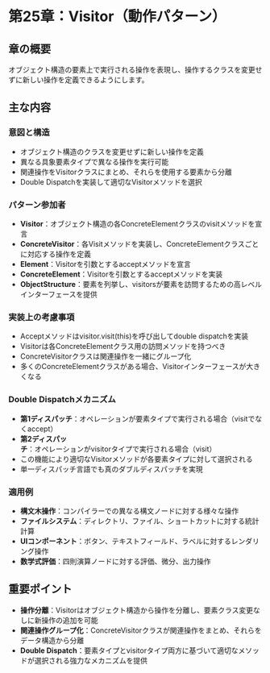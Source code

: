 # 第25章：Visitor（動作パターン）

## 章の概要
オブジェクト構造の要素上で実行される操作を表現し、操作するクラスを変更せずに新しい操作を定義できるようにします。

## 主な内容

### 意図と構造
- オブジェクト構造のクラスを変更せずに新しい操作を定義
- 異なる具象要素タイプで異なる操作を実行可能
- 関連操作をVisitorクラスにまとめ、それらを使用する要素から分離
- Double Dispatchを実装して適切なVisitorメソッドを選択

### パターン参加者
- **Visitor**：オブジェクト構造の各ConcreteElementクラスのvisitメソッドを宣言
- **ConcreteVisitor**：各Visitメソッドを実装し、ConcreteElementクラスごとに対応する操作を定義
- **Element**：Visitorを引数とするacceptメソッドを宣言
- **ConcreteElement**：Visitorを引数とするacceptメソッドを実装
- **ObjectStructure**：要素を列挙し、visitorsが要素を訪問するための高レベルインターフェースを提供

### 実装上の考慮事項
- Acceptメソッドはvisitor.visit(this)を呼び出してdouble dispatchを実装
- Visitorは各ConcreteElementクラス用の訪問メソッドを持つべき
- ConcreteVisitorクラスは関連操作を一緒にグループ化
- 多くのConcreteElementクラスがある場合、Visitorインターフェースが大きくなる

### Double Dispatchメカニズム
- **第1ディスパッチ**：オペレーションが要素タイプで実行される場合（visitでなくaccept）
- **第2ディスパッチ**：オペレーションがvisitorタイプで実行される場合（visit）
- この機能により適切なVisitorメソッドが各要素タイプに対して選択される
- 単一ディスパッチ言語でも真のダブルディスパッチを実現

### 適用例
- **構文木操作**：コンパイラーでの異なる構文ノードに対する様々な操作
- **ファイルシステム**：ディレクトリ、ファイル、ショートカットに対する統計計算
- **UIコンポーネント**：ボタン、テキストフィールド、ラベルに対するレンダリング操作
- **数学式評価**：四則演算ノードに対する評価、微分、出力操作

## 重要ポイント
- **操作分離**：Visitorはオブジェクト構造から操作を分離し、要素クラス変更なしに新操作の追加を可能
- **関連操作グループ化**：ConcreteVisitorクラスが関連操作をまとめ、それらをデータ構造から分離
- **Double Dispatch**：要素タイプとvisitorタイプ両方に基づいて適切なメソッドが選択される強力なメカニズムを提供
